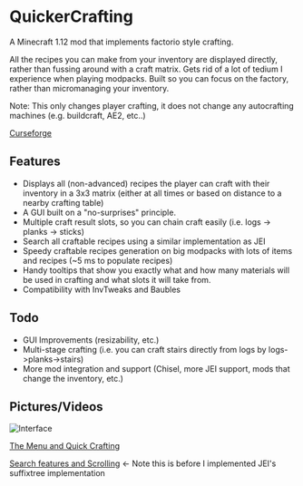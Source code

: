 # QuickerCrafting
A Minecraft 1.12 mod that implements factorio style crafting. 

All the recipes you can make from your inventory are displayed directly, rather than fussing around with a craft matrix. Gets rid of a lot of tedium I experience when playing modpacks. Built so you can focus on the factory, rather than micromanaging your inventory.

Note: This only changes player crafting, it does not change any autocrafting machines (e.g. buildcraft, AE2, etc..)

[Curseforge](https://www.curseforge.com/minecraft/mc-mods/quickercrafting)

## Features
- Displays all (non-advanced) recipes the player can craft with their inventory in a 3x3 matrix (either at all times or based on distance to a nearby crafting table)
- A GUI built on a "no-surprises" principle.
- Multiple craft result slots, so you can chain craft easily (i.e. logs -> planks -> sticks)
- Search all craftable recipes using a similar implementation as JEI
- Speedy craftable recipes generation on big modpacks with lots of items and recipes (~5 ms to populate recipes)
- Handy tooltips that show you exactly what and how many materials will be used in crafting and what slots it will take from.
- Compatibility with InvTweaks and Baubles

## Todo
- GUI Improvements (resizability, etc.) 
- Multi-stage crafting (i.e. you can craft stairs directly from logs by logs->planks->stairs)
- More mod integration and support (Chisel, more JEI support, mods that change the inventory, etc.)

## Pictures/Videos
![Interface](https://i.imgur.com/nx09yQf.png)

[The Menu and Quick Crafting](https://i.imgur.com/Ok8Gsb9.mp4)

[Search features and Scrolling](https://i.imgur.com/Ro8PZsb.mp4) <- Note this is before I implemented JEI's suffixtree implementation

